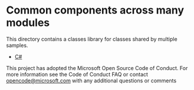 # Common components across many modules

This directory contains a classes library for classes shared by multiple samples.

* [C#](./cs/README.md)

This project has adopted the Microsoft Open Source Code of Conduct. For more information see the Code of Conduct FAQ or contact <opencode@microsoft.com> with any additional questions or comments